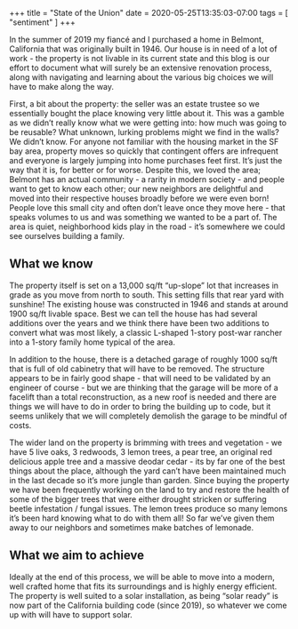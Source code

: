 +++
title = "State of the Union"
date = 2020-05-25T13:35:03-07:00
tags = [ "sentiment" ]
+++

In the summer of 2019 my fiancé and I purchased a home in Belmont, California that was originally built in 1946. Our house is in need of a lot of work - the property is not livable in its current state and this blog is our effort to document what will surely be an extensive renovation process, along with navigating and learning about the various big choices we will have to make along the way.

First, a bit about the property: the seller was an estate trustee so we essentially bought the place knowing very little about it. This was a gamble as we didn’t really know what we were getting into: how much was going to be reusable? What unknown, lurking problems might we find in the walls? We didn’t know. For anyone not familiar with the housing market in the SF bay area, property moves so quickly that contingent offers are infrequent and everyone is largely jumping into home purchases feet first. It’s just the way that it is, for better or for worse. Despite this, we loved the area; Belmont has an actual community - a rarity in modern society - and people want to get to know each other; our new neighbors are delightful and moved into their respective houses broadly before we were even born! People love this small city and often don’t leave once they move here - that speaks volumes to us and was something we wanted to be a part of. The area is quiet, neighborhood kids play in the road - it’s somewhere we could see ourselves building a family.

## What we know

The property itself is set on a 13,000 sq/ft “up-slope” lot that increases in grade as you move from north to south. This setting fills that rear yard with sunshine! The existing house was constructed in 1946 and stands at around 1900 sq/ft livable space. Best we can tell the house has had several additions over the years and we think there have been two additions to convert what was most likely, a classic L-shaped 1-story post-war rancher into a 1-story family home typical of the area.

In addition to the house, there is a detached garage of roughly 1000 sq/ft that is full of old cabinetry that will have to be removed. The structure appears to be in fairly good shape - that will need to be validated by an engineer of course - but we are thinking that the garage will be more of a facelift than a total reconstruction, as a new roof is needed and there are things we will have to do in order to bring the building up to code, but it seems unlikely that we will completely demolish the garage to be mindful of costs.

The wider land on the property is brimming with trees and vegetation - we have 5 live oaks, 3 redwoods, 3 lemon trees, a pear tree, an original red delicious apple tree and a massive deodar cedar - its by far one of the best things about the place, although the yard can’t have been maintained much in the last decade so it’s more jungle than garden. Since buying the property we have been frequently working on the land to try and restore the health of some of the bigger trees that were either drought stricken or suffering beetle infestation / fungal issues. The lemon trees produce so many lemons it’s been hard knowing what to do with them all! So far we’ve given them away to our neighbors and sometimes make batches of lemonade.

## What we aim to achieve

Ideally at the end of this process, we will be able to move into a modern, well crafted home that fits its surroundings and is highly energy efficient. The property is well suited to a solar installation, as being “solar ready” is now part of the California building code (since 2019), so whatever we come up with will have to support solar.
